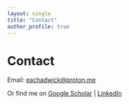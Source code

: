 ```yaml
---
layout: single
title: "Contact"
author_profile: true
---
```


# Contact

Email: [eachadwick@proton.me](mailto:eachadwick@proton.me)

Or find me on [Google Scholar](https://scholar.google.com/citations?user=iBAqwZoAAAAJ&hl=en) | [LinkedIn]([#](https://www.linkedin.com/in/eric-chadwick/))
